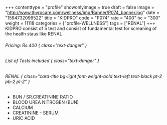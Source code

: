 +++
contenttype = "profile"
showonlyimage = true
draft = false
image = "http://www.thyrocare.com/wellness/img/Banner/P074_banner.jpg"
date = "1594732099522"
title = "KIDPRO"
code = "P074"
rate = "400"
hc = "300"
weight = 11118
categories = ["profile-WELLNESS"]
tags = ["RENAL"]
+++
KIDPRO consist of 5 test and consist of fundamental test for screaning of the health staus like RENAL
<!--more-->
###### Pricing: Rs.400 { class="text-danger" }

###### List of Tests included { class="text-danger" }

###### RENAL { class="card-title bg-light font-weight-bold text-left text-black pt-2 pb-2 pl-2" } 
* BUN / SR.CREATININE RATIO
* BLOOD UREA NITROGEN (BUN)
* CALCIUM
* CREATININE - SERUM
* URIC ACID
